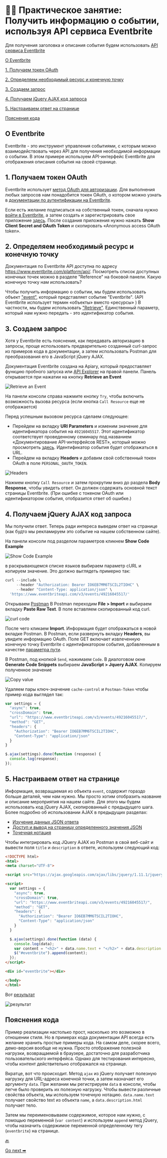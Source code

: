 # 👨‍💻 Практическое занятие: Получить информацию о событии, используя API сервиса Eventbrite

Для получения заголовка и описания события будем использовать [API сервиса Eventbrite](https://www.eventbrite.com/platform/api#/introduction/quick-start)

[О Eventbrite](#about)

[1. Получаем токен OAuth](#getToken)

[2. Определяем необходимый ресурс и конечную точку](#determine)

[3. Создаем запрос](#request)

[4. Получаем jQuery AJAX код запроса](#codeRequest)

[5. Настраиваем ответ на странице](#customize)

[Пояснения кода](#explanation)

<a name="about"></a>
## О Eventbrite

Eventbrite - это инструмент управления событиями, с которым можно взаимодействовать через API для получения необходимой информации о событии. В этом примере используем API-интерфейс Eventbrite для отображения описания события на своей странице.

<a name="getToken"></a>
## 1. Получаем токен OAuth

Eventbrite использует [метод OAuth для авторизации](../conceptual-topics/authentication-and-authorization.md#auth2). Для выполнения любых запросов нам понадобится токен OAuth, о котором можно узнать в [документации по аутентификации на Eventbrite](https://www.eventbrite.com/platform/api).


Если есть желание подписаться на собственный токен, сначала нужно [войти в Eventbrite](https://www.eventbrite.com/), а затем создать и зарегистрировать свое приложение [здесь](https://www.eventbrite.com/signin/?referrer=%2Fmyaccount%2Fapps%2F). После создания приложения нужно нажать **Show Client Secret and OAuth Token** и скопировать «Anonymous access OAuth token».

<a name="determine"></a>
## 2. Определяем необходимый ресурс и конечную точку

Документация по Eventbrite API доступна по адресу https://www.eventbrite.com/platform/api/. Посмотреть список доступных конечных точек можно в разделе "Reference" на боковой панели. Какую конечную точку нам использовать?

Чтобы получить информацию о событии, мы будем использовать объект ["event"](https://www.eventbrite.com/platform/api#/reference/event), который представляет событие "Eventbrite". (API Eventbrite использует термин «объекты» вместо «ресурсы» ) В частности, мы будем использовать ["Retrieve"](https://www.eventbrite.com/platform/api#/reference/event). Единственный параметр, который нам нужно передать - это идентификатор события.

<a name="request"></a>
## 3. Создаем запрос

Хотя у Eventbrite есть пояснения, как передавать авторизацию в запросы, проще использовать предварительно созданный curl-запрос из примеров кода в документации, а затем использовать Postman для преобразования его в JavaScript jQuery AJAX.

Документация Eventbrite создана на Apiary, который предоставляет функцию пробного запуска или [API Explorer](../Publishing-doc/Design-patterns.md#fifth) на правой панели. Панель открывается при нажатии на кнопку **Retrieve an Event**

![Retrieve an Event](img/1.png)

На панели консоли справа нажмите кнопку `Try`, чтобы включить возможность вызова ресурса (если кнопка `Call Resource` еще не отображается)

Перед успешным вызовом ресурса сделаем следующее:

- Перейдем на вкладку **URI Parameters** и изменим значение для идентификатора события на `49216045517`. Этот идентификатор соответствует проведенному семинару под названием «Документирование API-интерфейсов REST», который можно просмотреть [здесь](https://www.eventbrite.com/e/documenting-rest-apis-a-jumpstart-workshop-for-technical-writers-tickets-49216045517#). Идентификатор события будет отображаться в URL.
- Перейдем на вкладку **Headers** и добавим свой собственный токен OAuth в поле `PERSONAL_OAUTH_TOKEN`.

![Headers](img/2.png)

Нажмем кнопку `Call Resource` и затем прокрутим вниз до раздела **Body Response**, чтобы увидеть ответ. Он должен содержать основной текст страницы Eventbrite. (При ошибке с токеном OAuth или идентификатором события, отобразится ответ об ошибке.)

<a name="codeRequest"></a>
## 4. Получаем jQuery AJAX код запроса

Мы получили ответ. Теперь ради интереса выведем ответ на странице (как будто мы рекламируем это событие на нашем собственном сайте).

На панели консоли под разделом параметров кликнем **Show Code Example**

![Show Code Example](img/3.png)

в раскрывающемся списке языков выбираем параметр cURL и копируем значение. Это должно выглядеть примерно так:

```javascript
curl --include \
     --header "Authorization: Bearer IO6EB7MM6TSCIL2TIOHC" \
     --header "Content-Type: application/json" \
  'https://www.eventbriteapi.com/v3/events/49216045517/'
```

Открываем [Postman](../like-developer/submit-requests-postman.md) В Postman переходим **File > Import** и выбираем вкладку **Paste Raw Text**. В поле вставляем скопированный код curl.

![curl code](img/4.png)

После чего кликаем **Import**. Информация будет отображаться в новой вкладке Postman. В Postman, если развернуть вкладку **Headers**, вы увидите информацию OAuth. Поле GET включает извлеченную конечную точку Eventbrite с идентификатором события, добавленным в качестве [параметра пути](../documenting-api-endpoints/step3-parameters.md#pathParam).

В Postman, под кнопкой `Send`, нажимаем `Code`. В диалоговом окне **Generate Code Snippets** выбираем **JavaScript > Jquery AJAX**. Копируем полученное значение

![Copy value](img/5.png)

Удаляем пары ключ-значение `cache-control` и `Postman-Token` чтобы пример кода выглядел так:

```javascript
var settings = {
  "async": true,
  "crossDomain": true,
  "url": "https://www.eventbriteapi.com/v3/events/49216045517/",
  "method": "GET",
  "headers": {
    "Authorization": "Bearer IO6EB7MM6TSCIL2TIOHC",
    "Content-Type": "application/json"
  }
}

$.ajax(settings).done(function (response) {
  console.log(response);
});
```

<a name="customize"></a>
## 5. Настраиваем ответ на странице

Информация, возвращаемая из объекта `event`, содержит гораздо больше деталей, чем нам нужно. Мы просто хотим отобразить название и описание мероприятия на нашем сайте. Для этого мы будем использовать код jQuery AJAX, скопированный с предыдущего шага. Более подробно об использовании AJAX в предыдущих разделах:

- [Изучение данных JSON ответа](../like-developer/inspect-json.md)
- [Доступ и вывод на страницу определенного значения JSON](../like-developer/access-print-value.md)
- [Точечная нотация](../like-developer/dot-notation.md)

Чтобы интегрировать код JQuery AJAX из Postman в свой веб-сайт и вывести поля `title`  и `description` в ответе, используем следующий код:

```html
<!DOCTYPE html>
<html>
<meta charset="UTF-8">

<script src="https://ajax.googleapis.com/ajax/libs/jquery/1.11.1/jquery.min.js"></script>

<script>
  var settings = {
    "async": true,
    "crossDomain": true,
    "url": "https://www.eventbriteapi.com/v3/events/49216045517/",
    "method": "GET",
    "headers": {
      "Authorization": "Bearer IO6EB7MM6TSCIL2TIOHC",
      "Content-Type": "application/json"
    }
  }

  $.ajax(settings).done(function (data) {
    console.log(data);
    var content = "<h2>" + data.name.text + "</h2>" + data.description.html;
    $("#eventbrite").append(content);
  });
</script>

<div id="eventbrite"></div>

</body>
</html>
```

Вот [результат](https://idratherbewriting.com/learnapidoc/assets/files/eventbrite-example.html)

![результат](img/6.png)

<a name="explanation"></a>
## Пояснения кода

Пример реализации настолько прост, насколько это возможно в отношении стиля. Но в примерах кода документации API всегда есть желание хранить простые примеры кода. На самом деле, скорее всего, демо-версия вообще не нужна. Просто отображение полезной нагрузки, возвращаемой в браузере, достаточно для разработчика пользовательского интерфейса. Однако для тестирования интересно, чтобы контент действительно отображался на странице.

Вкратце, вот что происходит. Метод `ajax` из jQuery получает полезную нагрузку для URL-адреса конечной точки, а затем назначает его аргументу `data`. При желании мы регистрируем `data` в консоли, чтобы легче было проверить их полезную нагрузку. Чтобы вывести различные свойства объекта, мы используем точечную нотацию. `data.name.text` получает свойство text из объекта `name`, а `data.description.html` получает тело.

Затем мы переименовываем содержимое, которое нам нужно, с помощью переменной (`var content`) и используем `append` метод jQuery, чтобы назначить содержимое переменной определенному тегу (`eventbrite`) на странице.

[🔙](RESTAPI-activities.md)

[Go next ➡](Retrieve-gallery-using-Flickr-API.md)
